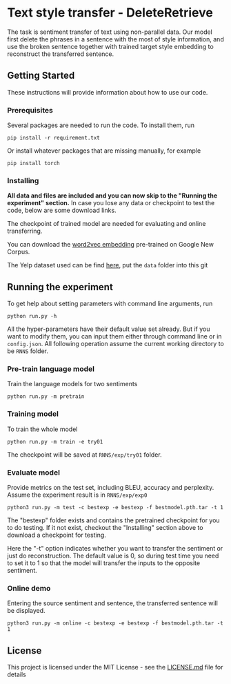 # Text style transfer - DeleteRetrieve
The task is sentiment transfer of text using non-parallel data. Our model first delete the phrases in a sentence with the most of style information, and use the broken sentence together with trained target style embedding to reconstruct the transferred sentence.

## Getting Started

These instructions will provide information about how to use our code.

### Prerequisites

Several packages are needed to run the code. To install them, run
```
pip install -r requirement.txt
```
Or install whatever packages that are missing manually, for example
```
pip install torch
```

### Installing

**All data and files are included and you can now skip to the "Running the experiment" section.** In case you lose any data or checkpoint to test the code, below are some download links.

The checkpoint of trained model are needed for evaluating and online transferring. 
<!-- You can download [checkpoint](https://drive.google.com/file/d/1dCYjVoylK4BOgiKlGDolpJEU2TQq3LtK/view?usp=sharing) here. After downloading, unzip to target folder

```
unzip exp.zip
mv exp path_of_this_git/RNNS
```
-->


You can download the [word2vec embedding](https://code.google.com/archive/p/word2vec/) pre-trained on Google New Corpus. 

The Yelp dataset used can be find [here](https://github.com/shentianxiao/language-style-transfer), put the `data` folder into this git 



## Running the experiment
To get help about setting parameters with command line arguments, run
```
python run.py -h
```
All the hyper-parameters have their default value set already. But if you want to modify them, you can input them either through command line or in `config.json`. All following operation assume the current working directory to be `RNNS` folder.

### Pre-train language model

Train the language models for two sentiments

```
python run.py -m pretrain
```

### Training model

To train the whole model
```
python run.py -m train -e try01
```
The checkpoint will be saved at `RNNS/exp/try01` folder.

### Evaluate model
Provide metrics on the test set, including BLEU, accuracy and perplexity. Assume the experiment result is in `RNNS/exp/exp0`
```
python3 run.py -m test -c bestexp -e bestexp -f bestmodel.pth.tar -t 1
```
The "bestexp" folder exists and contains the pretrained checkpoint for you to do testing. If it not exist, checkout the "Installing" section above to download a checkpoint for testing. 

Here the "-t" option indicates whether you want to transfer the sentiment or just do reconstruction. The default value is 0, so during test time you need to set it to 1 so that the model will transfer the inputs to the opposite sentiment. 

### Online demo
Entering the source sentiment and sentence, the transferred sentence will be displayed.
```
python3 run.py -m online -c bestexp -e bestexp -f bestmodel.pth.tar -t 1
```


## License

This project is licensed under the MIT License - see the [LICENSE.md](LICENSE.md) file for details

